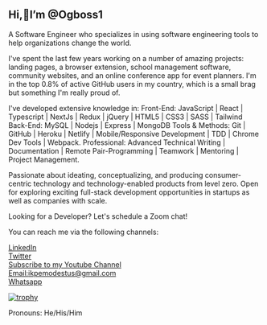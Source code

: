## Hi,👋I’m @Ogboss1
A Software Engineer who specializes in using software engineering tools to help organizations change the world.

I've spent the last few years working on a number of amazing projects: landing pages, a browser extension, school management software, community websites, and an online conference app for event planners. I'm in the top 0.8% of active GitHub users in my country, which is a small brag but something I'm really proud of.

I've developed extensive knowledge in: Front-End: JavaScript | React | Typescript | NextJs | Redux | jQuery | HTML5 | CSS3 | SASS | Tailwind Back-End: MySQL | Nodejs | Express | MongoDB Tools & Methods: Git | GitHub | Heroku | Netlify | Mobile/Responsive Development | TDD | Chrome Dev Tools | Webpack. Professional: Advanced Technical Writing | Documentation | Remote Pair-Programming | Teamwork | Mentoring | Project Management.

Passionate about ideating, conceptualizing, and producing consumer-centric technology and technology-enabled products from level zero. Open for exploring exciting full-stack development opportunities in startups as well as companies with scale.

Looking for a Developer? Let's schedule a Zoom chat!

You can reach me via the following channels:

[LinkedIn](https://www.linkedin.com/in/ikpe-modestus/)<br/>
[Twitter](https://x.com/modestusikpe)<br/>
[Subscribe to my Youtube Channel](https://youtube.com/@IkpeModestus_1)<br/>
[Email:ikpemodestus@gmail.com](https://mail.google.com/mail/u/0/#inbox?compose=new)<br>
[Whatsapp](https://api,whatsapp.com/send/?phone=2349063669251&text&app_absent=0)<br/>

[![trophy](https://github-profile-trophy.verce1.app/?username=ryo-ma)](https://github.com/Ogboss1/github-profile-trophy)

Pronouns: He/His/Him<br/>
